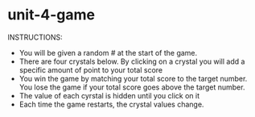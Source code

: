 # unit-4-game

INSTRUCTIONS:
* You will be given a random # at the start of the game.
*	There are four crystals below. By clicking on a crystal you will add a specific amount of point to your total score
*	You win the game by matching your total score to the target number. You lose the game if your total score goes above the target number.
*	The value of each cyrstal is hidden until you click on it
*	Each time the game restarts, the crystal values change.